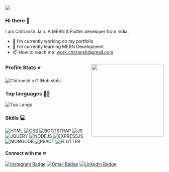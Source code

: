 ![](https://komarev.com/ghpvc/?username=chitransh.jainn&color=green)

### Hi there 👋
I am Chitransh Jain. A MERN & Flutter developer from India.

- 🔭 I’m currently working on my portfolio
- 🌱 I’m currently learning MERN Development
- 📫 How to reach me: work.chitransh@gmail.com

<!--
**chitranshjain/chitranshjain** is a ✨ _special_ ✨ repository because its `README.md` (this file) appears on your GitHub profile.

Here are some ideas to get you started:

- 🔭 I’m currently working on ...
- 🌱 I’m currently learning ...
- 👯 I’m looking to collaborate on ...
- 🤔 I’m looking for help with ...
- 💬 Ask me about ...
- 📫 How to reach me: ...
- 😄 Pronouns: ...
- ⚡ Fun fact: ...
-->
### <img align='right' src="https://media.giphy.com/media/M9gbBd9nbDrOTu1Mqx/giphy.gif" width="230">

### Profile Stats ⭐

![Chitransh's GitHub stats](https://github-readme-stats.vercel.app/api?username=chitranshjain&show_icons=true&theme=radical)

### Top languages 👨‍💻

![Top Langs](https://github-readme-stats.vercel.app/api/top-langs/?username=chitranshjain&layout=compact&theme=radical)

### Skills 💻
![HTML](https://img.shields.io/badge/HTML-239120?style=for-the-badge&logo=html5&logoColor=white)
![CSS](https://img.shields.io/badge/CSS3-1572B6?style=for-the-badge&logo=css3&logoColor=white)
![BOOTSTRAP](https://img.shields.io/badge/Bootstrap-563D7C?style=for-the-badge&logo=bootstrap&logoColor=white)
![JS](https://img.shields.io/badge/JavaScript-323330?style=for-the-badge&logo=javascript&logoColor=F7DF1E)
![JQUERY](https://img.shields.io/badge/jQuery-0769AD?style=for-the-badge&logo=jquery&logoColor=white)
![NODEJS](	https://img.shields.io/badge/Node.js-43853D?style=for-the-badge&logo=node.js&logoColor=white)
![EXPRESSJS](https://img.shields.io/badge/Express.js-404D59?style=for-the-badge)
![MONGODB](	https://img.shields.io/badge/MongoDB-4EA94B?style=for-the-badge&logo=mongodb&logoColor=white)
![REACT](https://img.shields.io/badge/React-20232A?style=for-the-badge&logo=react&logoColor=61DAFB)
![FLUTTER](https://img.shields.io/badge/Flutter-02569B?style=for-the-badge&logo=flutter&logoColor=white)

#### Connect with me ✉
[![Instagram Badge](https://img.shields.io/badge/-chitransh.jainn-e4405f?style=flat-square&logo=Instagram&logoColor=white&link=https://www.instagram.com/chitransh.jainn/)](https://www.instagram.com/chitransh.jain/)
[![Gmail Badge](https://img.shields.io/badge/-work.chitransh-d14836?style=flat-square&logo=Gmail&logoColor=white&link=mailto:work.chitransh@gmail.com)](mailto:work.chitransh@gmail.com)
[![Linkedin Badge](https://img.shields.io/badge/-ChitranshJain-blue?style=flat-square&logo=Linkedin&logoColor=white&link=https://www.linkedin.com/in/chitransh-jain-31b0771b0/)](https://www.linkedin.com/in/chitransh-jain-31b0771b0/)
<br />
